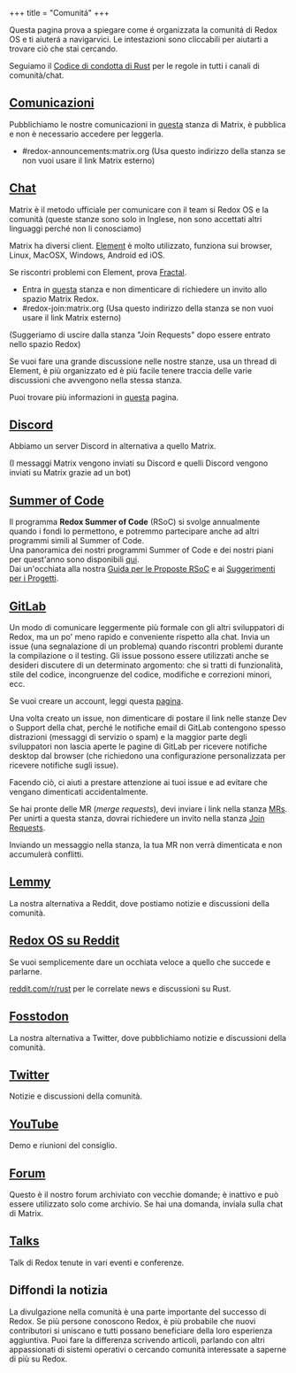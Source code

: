 +++
title = "Comunitá"
+++

Questa pagina prova a spiegare come é organizzata la comunitá di Redox OS e ti aiuterá a navigarvici. Le intestazioni sono cliccabili per aiutarti a trovare ciò che stai cercando.

Seguiamo il [Codice di condotta di Rust](https://www.rust-lang.org/policies/code-of-conduct) per le regole in tutti i canali di comunità/chat.

## [Comunicazioni](https://matrix.to/#/#redox-announcements:matrix.org)

Pubblichiamo le nostre comunicazioni in [questa](https://matrix.to/#/#redox-announcements:matrix.org) stanza di Matrix, è pubblica e non è necessario accedere per leggerla.

- #redox-announcements:matrix.org (Usa questo indirizzo della stanza se non vuoi usare il link Matrix esterno)

## [Chat](https://matrix.to/#/#redox-join:matrix.org)

Matrix è il metodo ufficiale per comunicare con il team si Redox OS e la comunità (queste stanze sono solo in Inglese, non sono accettati altri linguaggi perché non li conosciamo)

Matrix ha diversi client. [Element](https://element.io/) è molto utilizzato, funziona sui browser, Linux, MacOSX, Windows, Android ed iOS.

Se riscontri problemi con Element, prova [Fractal](https://gitlab.gnome.org/World/fractal).

- Entra in [questa](https://matrix.to/#/#redox-join:matrix.org) stanza e non dimenticare di richiedere un invito allo spazio Matrix Redox.
- #redox-join:matrix.org (Usa questo indirizzo della stanza se non vuoi usare il link Matrix esterno)

(Suggeriamo di uscire dalla stanza "Join Requests" dopo essere entrato nello spazio Redox)

Se vuoi fare una grande discussione nelle nostre stanze, usa un thread di Element, è più organizzato ed è più facile tenere traccia delle varie discussioni che avvengono nella stessa stanza.

Puoi trovare più informazioni in [questa](https://doc.redox-os.org/book/chat.html) pagina.

## [Discord](https://discord.gg/JfggvrHGDY)

Abbiamo un server Discord in alternativa a quello Matrix.

(I messaggi Matrix vengono inviati su Discord e quelli Discord vengono inviati su Matrix grazie ad un bot)

## [Summer of Code](/rsoc)

Il programma **Redox Summer of Code** (RSoC) si svolge annualmente quando i fondi lo permettono, e potremmo partecipare anche ad altri programmi simili al Summer of Code.  
Una panoramica dei nostri programmi Summer of Code e dei nostri piani per quest'anno sono disponibili [qui](/rsoc).  
Dai un'occhiata alla nostra [Guida per le Proposte RSoC](/rsoc-proposal-how-to) e ai [Suggerimenti per i Progetti](/rsoc-project-suggestions).

## [GitLab](https://gitlab.redox-os.org/redox-os/redox)

Un modo di comunicare leggermente più formale con gli altri sviluppatori di Redox, ma un po' meno rapido e conveniente rispetto alla chat. Invia un issue (una segnalazione di un problema) quando riscontri problemi durante la compilazione o il testing. Gli issue possono essere utilizzati anche se desideri discutere di un determinato argomento: che si tratti di funzionalità, stile del codice, incongruenze del codice, modifiche e correzioni minori, ecc.

Se vuoi creare un account, leggi questa [pagina](https://doc.redox-os.org/book/signing-in-to-gitlab.html).

Una volta creato un issue, non dimenticare di postare il link nelle stanze Dev o Support della chat, perché le notifiche email di GitLab contengono spesso distrazioni (messaggi di servizio o spam) e la maggior parte degli sviluppatori non lascia aperte le pagine di GitLab per ricevere notifiche desktop dal browser (che richiedono una configurazione personalizzata per ricevere notifiche sugli issue).

Facendo ciò, ci aiuti a prestare attenzione ai tuoi issue e ad evitare che vengano dimenticati accidentalmente.

Se hai pronte delle MR (*merge requests*), devi inviare i link nella stanza [MRs](https://matrix.to/#/#redox-mrs:matrix.org). Per unirti a questa stanza, dovrai richiedere un invito nella stanza [Join Requests](https://matrix.to/#/#redox-join:matrix.org).

Inviando un messaggio nella stanza, la tua MR non verrà dimenticata e non accumulerà conflitti.

## [Lemmy](https://lemmy.world/c/redox)

La nostra alternativa a Reddit, dove postiamo notizie e discussioni della comunità.

## [Redox OS su Reddit](https://www.reddit.com/r/Redox/)

Se vuoi semplicemente dare un occhiata veloce a quello che succede e parlarne.

[reddit.com/r/rust](https://www.reddit.com/r/rust) per le correlate news e discussioni su Rust.

## [Fosstodon](https://fosstodon.org/@redox)

La nostra alternativa a Twitter, dove pubblichiamo notizie e discussioni della comunità.

## [Twitter](https://twitter.com/redox_os)

Notizie e discussioni della comunità.

## [YouTube](https://www.youtube.com/@RedoxOS)

Demo e riunioni del consiglio.

## [Forum](https://discourse.redox-os.org/)

Questo è il nostro forum archiviato con vecchie domande; è inattivo e può essere utilizzato solo come archivio. Se hai una domanda, inviala sulla chat di Matrix.

## [Talks](/talks/)

Talk di Redox tenute in vari eventi e conferenze.

## Diffondi la notizia

La divulgazione nella comunità è una parte importante del successo di Redox. Se più persone conoscono Redox, è più probabile che nuovi contributori si uniscano e tutti possano beneficiare della loro esperienza aggiuntiva. Puoi fare la differenza scrivendo articoli, parlando con altri appassionati di sistemi operativi o cercando comunità interessate a saperne di più su Redox.
